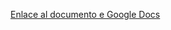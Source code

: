 [Enlace al documento e Google Docs](https://docs.google.com/document/d/1BhCl2AMwF9yfPsn4ZNlDCBbkgSfWTUP_W_qQ2rDkR9c/edit?usp=sharing)